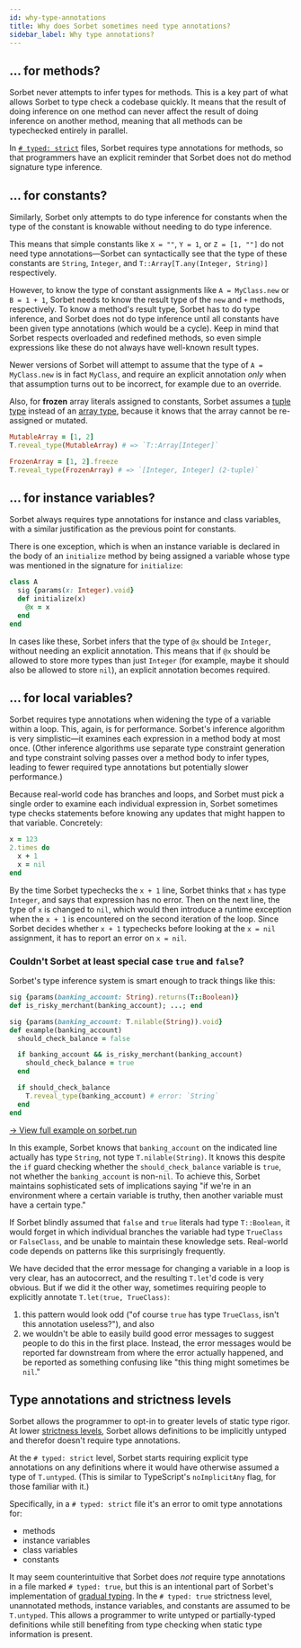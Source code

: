 ```yaml
---
id: why-type-annotations
title: Why does Sorbet sometimes need type annotations?
sidebar_label: Why type annotations?
---
```


## ... for methods?

Sorbet never attempts to infer types for methods. This is a key part of what
allows Sorbet to type check a codebase quickly. It means that the result of
doing inference on one method can never affect the result of doing inference on
another method, meaning that all methods can be typechecked entirely in
parallel.

In [`# typed: strict`](static.md) files, Sorbet requires type annotations for
methods, so that programmers have an explicit reminder that Sorbet does not do
method signature type inference.

## ... for constants?

Similarly, Sorbet only attempts to do type inference for constants when the type
of the constant is knowable without needing to do type inference.

This means that simple constants like `X = ""`, `Y = 1`, or `Z = [1, ""]` do not
need type annotations—Sorbet can syntactically see that the type of these
constants are `String`, `Integer`, and `T::Array[T.any(Integer, String)]`
respectively.

However, to know the type of constant assignments like `A = MyClass.new` or
`B = 1 + 1`, Sorbet needs to know the result type of the `new` and `+` methods,
respectively. To know a method's result type, Sorbet has to do type inference,
and Sorbet does not do type inference until all constants have been given type
annotations (which would be a cycle). Keep in mind that Sorbet respects
overloaded and redefined methods, so even simple expressions like these do not
always have well-known result types.

Newer versions of Sorbet will attempt to assume that the type of
`A = MyClass.new` is in fact `MyClass`, and require an explicit annotation
_only_ when that assumption turns out to be incorrect, for example due to an
override.

Also, for **frozen** array literals assigned to constants, Sorbet assumes a
[tuple type](tuples.md) instead of an [array type](stdlib-generics.md), because
it knows that the array cannot be re-assigned or mutated.

```ruby
MutableArray = [1, 2]
T.reveal_type(MutableArray) # => `T::Array[Integer]`

FrozenArray = [1, 2].freeze
T.reveal_type(FrozenArray) # => `[Integer, Integer] (2-tuple)`
```

## ... for instance variables?

Sorbet always requires type annotations for instance and class variables, with a
similar justification as the previous point for constants.

There is one exception, which is when an instance variable is declared in the
body of an `initialize` method by being assigned a variable whose type was
mentioned in the signature for `initialize`:

```ruby
class A
  sig {params(x: Integer).void}
  def initialize(x)
    @x = x
  end
end
```

In cases like these, Sorbet infers that the type of `@x` should be `Integer`,
without needing an explicit annotation. This means that if `@x` should be
allowed to store more types than just `Integer` (for example, maybe it should
also be allowed to store `nil`), an explicit annotation becomes required.

## ... for local variables?

Sorbet requires type annotations when widening the type of a variable within a
loop. This, again, is for performance. Sorbet's inference algorithm is very
simplistic—it examines each expression in a method body at most once. (Other
inference algorithms use separate type constraint generation and type constraint
solving passes over a method body to infer types, leading to fewer required type
annotations but potentially slower performance.)

Because real-world code has branches and loops, and Sorbet must pick a single
order to examine each individual expression in, Sorbet sometimes type checks
statements before knowing any updates that might happen to that variable.
Concretely:

```ruby
x = 123
2.times do
  x + 1
  x = nil
end
```

By the time Sorbet typechecks the `x + 1` line, Sorbet thinks that `x` has type
`Integer`, and says that expression has no error. Then on the next line, the
type of `x` is changed to `nil`, which would then introduce a runtime exception
when the `x + 1` is encountered on the second iteration of the loop. Since
Sorbet decides whether `x + 1` typechecks before looking at the `x = nil`
assignment, it has to report an error on `x = nil`.

### Couldn't Sorbet at least special case `true` and `false`?

Sorbet's type inference system is smart enough to track things like this:

```ruby
sig {params(banking_account: String).returns(T::Boolean)}
def is_risky_merchant(banking_account); ...; end

sig {params(banking_account: T.nilable(String)).void}
def example(banking_account)
  should_check_balance = false

  if banking_account && is_risky_merchant(banking_account)
    should_check_balance = true
  end

  if should_check_balance
    T.reveal_type(banking_account) # error: `String`
  end
end
```

[→ View full example on sorbet.run](https://sorbet.run/#%23%20typed%3A%20true%0Aextend%20T%3A%3ASig%0A%0Asig%20%7Breturns%28T%3A%3ABoolean%29%7D%0Adef%20boolean_true%3B%20true%3B%20end%0Asig%20%7Breturns%28T%3A%3ABoolean%29%7D%0Adef%20boolean_false%3B%20false%3B%20end%0A%0Asig%20%7Bparams%28banking_account%3A%20String%29.returns%28T%3A%3ABoolean%29%7D%0Adef%20is_risky_merchant%28banking_account%29%3B%20true%3B%20end%0A%0Asig%20%7Bparams%28banking_account%3A%20T.nilable%28String%29%29.void%7D%0Adef%20desired_behavior%28banking_account%29%0A%20%20should_check_balance%20%3D%20false%0A%0A%20%20if%20banking_account%20%26%26%20is_risky_merchant%28banking_account%29%0A%20%20%20%20should_check_balance%20%3D%20true%0A%20%20end%0A%0A%20%20if%20should_check_balance%0A%20%20%20%20T.reveal_type%28banking_account%29%20%23%20error%3A%20%60String%60%0A%20%20end%0Aend%0A%0Asig%20%7Bparams%28banking_account%3A%20T.nilable%28String%29%29.void%7D%0Adef%20incorrect_behavior%28banking_account%29%0A%20%20should_check_balance%20%3D%20boolean_false%0A%0A%20%20if%20banking_account%20%26%26%20is_risky_merchant%28banking_account%29%0A%20%20%20%20should_check_balance%20%3D%20boolean_true%0A%20%20end%0A%0A%20%20if%20should_check_balance%0A%20%20%20%20T.reveal_type%28banking_account%29%20%23%20error%3A%20%60String%60%0A%20%20end%0Aend)

In this example, Sorbet knows that `banking_account` on the indicated line
actually has type `String`, not type `T.nilable(String)`. It knows this despite
the `if` guard checking whether the `should_check_balance` variable is `true`,
not whether the `banking_account` is non-`nil`. To achieve this, Sorbet
maintains sophisticated sets of implications saying "if we're in an environment
where a certain variable is truthy, then another variable must have a certain
type."

If Sorbet blindly assumed that `false` and `true` literals had type
`T::Boolean`, it would forget in which individual branches the variable had type
`TrueClass` or `FalseClass`, and be unable to maintain these knowledge sets.
Real-world code depends on patterns like this surprisingly frequently.

We have decided that the error message for changing a variable in a loop is very
clear, has an autocorrect, and the resulting `T.let`'d code is very obvious. But
if we did it the other way, sometimes requiring people to explicitly annotate
`T.let(true, TrueClass)`:

1. this pattern would look odd ("of course `true` has type `TrueClass`, isn't
   this annotation useless?"), and also
2. we wouldn't be able to easily build good error messages to suggest people to
   do this in the first place. Instead, the error messages would be reported far
   downstream from where the error actually happened, and be reported as
   something confusing like "this thing might sometimes be `nil`."

## Type annotations and strictness levels

Sorbet allows the programmer to opt-in to greater levels of static type rigor.
At lower [strictness levels](static.md), Sorbet allows definitions to be
implicitly untyped and therefor doesn't require type annotations.

At the `# typed: strict` level, Sorbet starts requiring explicit type
annotations on any definitions where it would have otherwise assumed a type of
`T.untyped`. (This is similar to TypeScript's `noImplicitAny` flag, for those
familiar with it.)

Specifically, in a `# typed: strict` file it's an error to omit type annotations
for:

- methods
- instance variables
- class variables
- constants

It may seem counterintuitive that Sorbet does _not_ require type annotations in
a file marked `# typed: true`, but this is an intentional part of Sorbet's
implementation of [gradual typing](gradual.md). In the `# typed: true`
strictness level, unannotated methods, instance variables, and constants are
assumed to be `T.untyped`. This allows a programmer to write untyped or
partially-typed definitions while still benefiting from type checking when
static type information is present.
